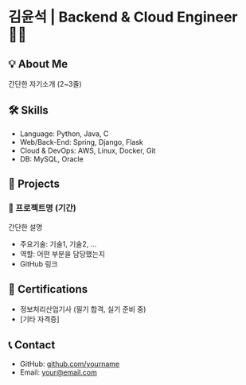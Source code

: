 # 김윤석 | Backend & Cloud Engineer 👨‍💻

## 💡 About Me
간단한 자기소개 (2~3줄)

## 🛠️ Skills
- Language: Python, Java, C
- Web/Back-End: Spring, Django, Flask
- Cloud & DevOps: AWS, Linux, Docker, Git
- DB: MySQL, Oracle

## 📂 Projects
### 📌 프로젝트명 (기간)
간단한 설명  
- 주요기술: 기술1, 기술2, …
- 역할: 어떤 부분을 담당했는지
- GitHub 링크

## 📄 Certifications
- 정보처리산업기사 (필기 합격, 실기 준비 중)
- [기타 자격증]

## 📞 Contact
- GitHub: [github.com/yourname](https://github.com/yourname)
- Email: your@email.com
